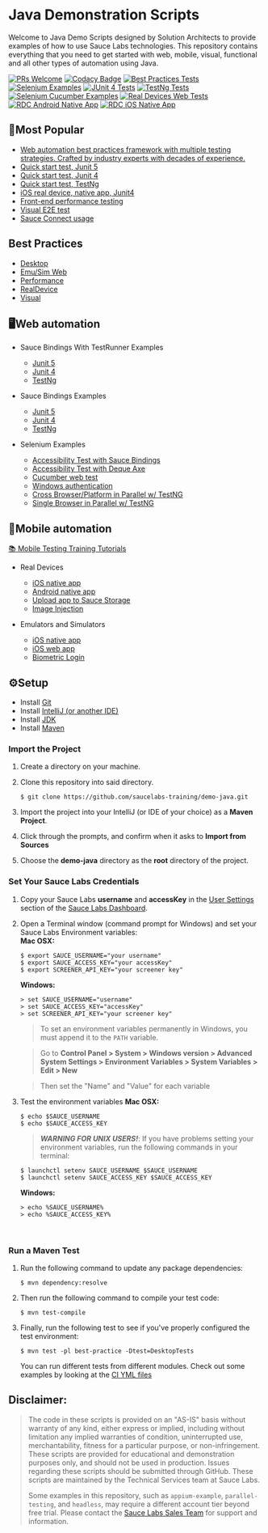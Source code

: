 # Java Demonstration Scripts

Welcome to Java Demo Scripts designed by Solution Architects to provide examples of how to use Sauce Labs technologies. This repository contains
everything that you need to get started with web, mobile, visual, functional and all other types of automation using Java.

[![PRs Welcome](https://img.shields.io/badge/PRs-welcome-brightgreen.svg?style=flat-square)](http://makeapullrequest.com)
[![Codacy Badge](https://api.codacy.com/project/badge/Grade/564ddfb012db40048781b7b6c954d099)](https://app.codacy.com/gh/saucelabs-training/demo-java?utm_source=github.com&utm_medium=referral&utm_content=saucelabs-training/demo-java&utm_campaign=Badge_Grade_Dashboard)
[![Best Practices Tests](https://github.com/saucelabs-training/demo-java/actions/workflows/best-practice.yml/badge.svg)](https://github.com/saucelabs-training/demo-java/actions/workflows/best-practice.yml)
[![Selenium Examples](https://github.com/saucelabs-training/demo-java/actions/workflows/junit5.yml/badge.svg)](https://github.com/saucelabs-training/demo-java/actions/workflows/junit5.yml)
[![JUnit 4 Tests](https://github.com/saucelabs-training/demo-java/actions/workflows/junit4.yml/badge.svg)](https://github.com/saucelabs-training/demo-java/actions/workflows/junit4.yml)
[![TestNg Tests](https://github.com/saucelabs-training/demo-java/actions/workflows/testng.yml/badge.svg)](https://github.com/saucelabs-training/demo-java/actions/workflows/testng.yml)
[![Selenium Cucumber Examples](https://github.com/saucelabs-training/demo-java/actions/workflows/cucumber.yml/badge.svg)](https://github.com/saucelabs-training/demo-java/actions/workflows/cucumber.yml)
[![Real Devices Web Tests](https://github.com/saucelabs-training/demo-java/actions/workflows/real-devices-web.yml/badge.svg)](https://github.com/saucelabs-training/demo-java/actions/workflows/real-devices-web.yml)
[![RDC Android Native App](https://github.com/saucelabs-training/demo-java/actions/workflows/real-devices-native-android.yml/badge.svg)](https://github.com/saucelabs-training/demo-java/actions/workflows/real-devices-native-android.yml)
[![RDC iOS Native App](https://github.com/saucelabs-training/demo-java/actions/workflows/real-devices-native-ios.yml/badge.svg)](https://github.com/saucelabs-training/demo-java/actions/workflows/real-devices-native-ios.yml)

## 🥇Most Popular
*  [Web automation best practices framework with multiple testing strategies. Crafted by industry experts with decades of experience.](/best-practice/src/test/java/com/saucedemo/tests/)
*  [Quick start test, Junit 5](./selenium-examples/src/test/java/com/saucedemo/selenium/demo/SeleniumTest.java)
*  [Quick start test, Junit 4](./selenium-junit4-examples/src/test/java/com/saucedemo/selenium/junit4/demo/SeleniumTest.java)
*  [Quick start test, TestNg](./selenium-testng-examples/src/test/java/com/saucedemo/selenium/testng/demo/SeleniumTest.java)
*  [iOS real device, native app, Junit4](./appium-examples/src/test/java/com/realdevice/IOSNativeAppTest.java)
*  [Front-end performance testing](./selenium-examples/src/test/java/com/saucedemo/selenium/PerformanceTest.java)
*  [Visual E2E test](./selenium-junit4-examples/src/test/java/com/saucedemo/selenium/junit4/SimpleVisualE2ETest.java)
*  [Sauce Connect usage](./selenium-junit4-examples/src/test/java/com/saucedemo/selenium/junit4/SauceConnectTest.java)

## Best Practices
* [Desktop](./best-practice/src/test/java/com/saucedemo/tests/DesktopTests.java)
* [Emu/Sim Web](./best-practice/src/test/java/com/saucedemo/tests/EmuSimWebAppTests.java)
* [Performance](./best-practice/src/test/java/com/saucedemo/tests/PerformanceTests.java)
* [RealDevice](./best-practice/src/test/java/com/saucedemo/tests/RealDeviceWebTests.java)
* [Visual](./best-practice/src/test/java/com/saucedemo/tests/VisualCrossPlatformTests.java)

## 🖥Web automation
* Sauce Bindings With TestRunner Examples
  *  [Junit 5](./selenium-examples/src/test/java/com/saucedemo/selenium/demo/SaucebindingsJunitTest.java)
  *  [Junit 4](./selenium-junit4-examples/src/test/java/com/saucedemo/selenium/junit4/demo/SauceBindingsJunit4Test.java)
  *  [TestNg](./selenium-testng-examples/src/test/java/com/saucedemo/selenium/testng/demo/SauceBindingsTestngTest.java)

* Sauce Bindings Examples
  *  [Junit 5](./selenium-examples/src/test/java/com/saucedemo/selenium/demo/SauceBindingsTest.java)
  *  [Junit 4](./selenium-junit4-examples/src/test/java/com/saucedemo/selenium/junit4/demo/SauceBindingsTest.java)
  *  [TestNg](./selenium-testng-examples/src/test/java/com/saucedemo/selenium/testng/demo/SauceBindingsTest.java)

* Selenium Examples
  * [Accessibility Test with Sauce Bindings](/selenium-examples/src/test/java/com/saucedemo/selenium/accessibility/SauceBindingsTest.java)
  * [Accessibility Test with Deque Axe](/selenium-examples/src/test/java/com/saucedemo/selenium/accessibility/DequeAxeTest.java)
  * [Cucumber web test](./selenium-cucumber-examples/src/test/java/com/saucedemo/selenium/cucumber/RunTestsAT.java)
  * [Windows authentication](./selenium-junit4-examples/src/test/java/com/saucedemo/selenium/junit4/WindowsAuthentication.java)
  * [Cross Browser/Platform in Parallel w/ TestNG](./selenium-testng-examples/src/test/java/com/saucedemo/selenium/testng/CrossBrowserPlatformTest.java)
  * [Single Browser in Parallel w/ TestNG](./selenium-testng-examples/src/test/java/com/saucedemo/selenium/testng/ParallelSingleBrowserTest.java)

## 📱Mobile automation
[📚 Mobile Testing Training Tutorials](./TRAINING.md)

* Real Devices
  * [iOS native app](./appium-examples/src/test/java/com/realdevice/IOSNativeAppTest.java)
  * [Android native app](./appium-examples/src/test/java/com/realdevice/AndroidNativeAppTest.java)
  * [Upload app to Sauce Storage](./appium-examples/src/test/java/com/realdevice/SauceStorage.sh)
  * [Image Injection](./appium-examples/src/test/java/com/realdevice/image_injection)

* Emulators and Simulators
  * [iOS native app](./appium-examples/src/test/java/com/emusim/IOSNativeAppExample.java)
  * [iOS web app](./appium-examples/src/test/java/com/emusim/IOSWebAppExample.java)
  * [Biometric Login](./appium-examples/src/test/java/com/emusim/biometric_login)

## ⚙️Setup

* Install [Git](https://github.com/saucelabs-training/demo-java/blob/master/docs/prerequisites.md#install-git)
* Install [IntelliJ (or another IDE)](https://github.com/saucelabs-training/demo-java/blob/master/docs/prerequisites.md#install-intellij)
* Install [JDK](https://github.com/saucelabs-training/demo-java/blob/master/docs/prerequisites.md#install-the-jdk)
* Install [Maven](https://github.com/saucelabs-training/demo-java/blob/master/docs/prerequisites.md#install-maven)

### Import the Project

1. Create a directory on your machine.

2. Clone this repository into said directory.
    ```
    $ git clone https://github.com/saucelabs-training/demo-java.git
    ```

3. Import the project into your IntelliJ (or IDE of your choice) as a **Maven Project**.

4. Click through the prompts, and confirm when it asks to **Import from Sources**

5. Choose the **demo-java** directory as the **root** directory of the project.

### Set Your Sauce Labs Credentials
1. Copy your Sauce Labs **username** and **accessKey** in the [User Settings](https://app.saucelabs.com/user-settings) section of the [Sauce Labs Dashboard](https://app.saucelabs.com/dashboard/builds).
2. Open a Terminal window (command prompt for Windows) and set your Sauce Labs Environment variables:   
   **Mac OSX:**
   ```
   $ export SAUCE_USERNAME="your username"
   $ export SAUCE_ACCESS_KEY="your accessKey"
   $ export SCREENER_API_KEY="your screener key"
   ```
   **Windows:**
   ```
   > set SAUCE_USERNAME="username"
   > set SAUCE_ACCESS_KEY="accessKey"
   > set SCREENER_API_KEY="your screener key"
   ```
   > To set an environment variables permanently in Windows, you must append it to the `PATH` variable.
   
   > Go to **Control Panel > System > Windows version > Advanced System Settings > Environment Variables > System Variables > Edit > New**
   
   > Then set the "Name" and "Value" for each variable
   
3. Test the environment variables
    **Mac OSX:**
    ```
    $ echo $SAUCE_USERNAME
    $ echo $SAUCE_ACCESS_KEY
    ```
    > ***WARNING FOR UNIX USERS!***:
    > If you have problems setting your environment variables, run the following commands in your terminal:
    ```
    $ launchctl setenv SAUCE_USERNAME $SAUCE_USERNAME
    $ launchctl setenv SAUCE_ACCESS_KEY $SAUCE_ACCESS_KEY
    ```
    
    **Windows:**
    ```
    > echo %SAUCE_USERNAME%
    > echo %SAUCE_ACCESS_KEY%
    ```

<br />

### Run a Maven Test

1. Run the following command to update any package dependencies:
    ```
    $ mvn dependency:resolve
    ```
2. Then run the following command to compile your test code:
    ```
    $ mvn test-compile
    ```
3. Finally, run the following test to see if you've properly configured the test environment:
    ```
    $ mvn test -pl best-practice -Dtest=DesktopTests 

    ```
    
   You can run different tests from different modules. Check out some examples by looking at the [CI YML files](./.github/workflows)

## Disclaimer:

> The code in these scripts is provided on an "AS-IS" basis without warranty of any kind, either express or implied, including without limitation any implied warranties of condition, uninterrupted use, merchantability, fitness for a particular purpose, or non-infringement. These scripts are provided for educational and demonstration purposes only, and should not be used in production. Issues regarding these scripts should be submitted through GitHub. These scripts are maintained by the Technical Services team at Sauce Labs.
>
> Some examples in this repository, such as `appium-example`, `parallel-testing`, and `headless`, may require a different account tier beyond free trial. Please contact the [Sauce Labs Sales Team](https://saucelabs.com/contact) for support and information.
